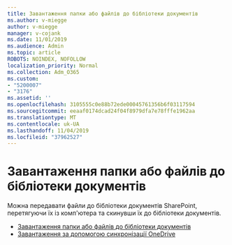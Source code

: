 ```yaml
---
title: Завантаження папки або файлів до бібліотеки документів
ms.author: v-miegge
author: v-miegge
manager: v-cojank
ms.date: 11/01/2019
ms.audience: Admin
ms.topic: article
ROBOTS: NOINDEX, NOFOLLOW
localization_priority: Normal
ms.collection: Adm_O365
ms.custom:
- "5200007"
- "3176"
ms.assetid: ''
ms.openlocfilehash: 3105555c0e88b72ede00045761356b6f03117594
ms.sourcegitcommit: eeaaf0174dcad24f04f8979dfa7e78fffe1962aa
ms.translationtype: MT
ms.contentlocale: uk-UA
ms.lasthandoff: 11/04/2019
ms.locfileid: "37962527"
---
```

# <a name="upload-a-folder-or-files-to-a-document-library"></a>Завантаження папки або файлів до бібліотеки документів

Можна передавати файли до бібліотеки документів SharePoint, перетягуючи їх із комп'ютера та скинувши їх до бібліотеки документів.

* [Завантаження папки або файлів до бібліотеки документів](https://support.office.com/article/upload-a-folder-or-files-to-a-document-library-eb18fcba-c953-4d45-8d90-8da66edeacdb)
* [Завантаження за допомогою синхронізації OneDrive](https://support.office.com/article/sync-files-with-onedrive-in-windows-615391c4-2bd3-4aae-a42a-858262e42a49)